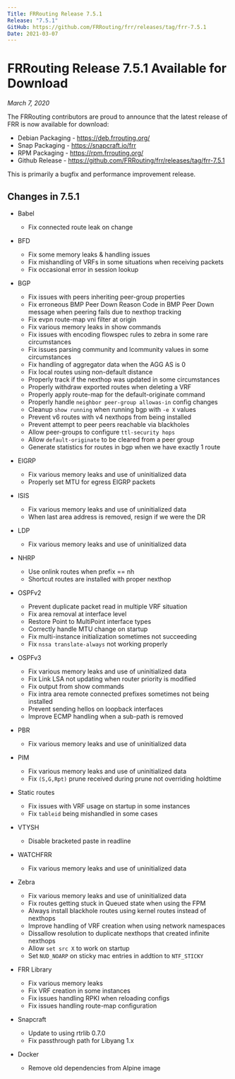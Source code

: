 ```yaml
---
Title: FRRouting Release 7.5.1
Release: "7.5.1"
GitHub: https://github.com/FRRouting/frr/releases/tag/frr-7.5.1
Date: 2021-03-07
---
```


FRRouting Release 7.5.1 Available for Download
==============================================

*March 7, 2020*

The FRRouting contributors are proud to announce that the latest release of FRR is now available for download:

* Debian Packaging  - https://deb.frrouting.org/
* Snap Packaging    - https://snapcraft.io/frr
* RPM Packaging     - https://rpm.frrouting.org/
* Github Release    - https://github.com/FRRouting/frr/releases/tag/frr-7.5.1

This is primarily a bugfix and performance improvement release.

Changes in 7.5.1
----------------

* Babel
  - Fix connected route leak on change

* BFD
  - Fix some memory leaks & handling issues
  - Fix mishandling of VRFs in some situations when receiving packets
  - Fix occasional error in session lookup

* BGP
  - Fix issues with peers inheriting peer-group properties
  - Fix erroneous BMP Peer Down Reason Code in BMP Peer Down message when
    peering fails due to nexthop tracking
  - Fix evpn route-map vni filter at origin
  - Fix various memory leaks in show commands
  - Fix issues with encoding flowspec rules to zebra in some rare circumstances
  - Fix issues parsing community and lcommunity values in some circumstances
  - Fix handling of aggregator data when the AGG AS is 0
  - Fix local routes using non-default distance
  - Properly track if the nexthop was updated in some circumstances
  - Properly withdraw exported routes when deleting a VRF
  - Properly apply route-map for the default-originate command
  - Properly handle `neighbor peer-group allowas-in` config changes
  - Cleanup `show running` when running bgp with `-e X` values
  - Prevent v6 routes with v4 nexthops from being installed
  - Prevent attempt to peer peers reachable via blackholes
  - Allow peer-groups to configure `ttl-security hops`
  - Allow `default-originate` to be cleared from a peer group
  - Generate statistics for routes in bgp when we have exactly 1 route

* EIGRP
  - Fix various memory leaks and use of uninitialized data
  - Properly set MTU for egress EIGRP packets

* ISIS
  - Fix various memory leaks and use of uninitialized data
  - When last area address is removed, resign if we were the DR

* LDP
  - Fix various memory leaks and use of uninitialized data

* NHRP
  - Use onlink routes when prefix == nh
  - Shortcut routes are installed with proper nexthop

* OSPFv2
  - Prevent duplicate packet read in multiple VRF situation
  - Fix area removal at interface level
  - Restore Point to MultiPoint interface types
  - Correctly handle MTU change on startup
  - Fix multi-instance initialization sometimes not succeeding
  - Fix `nssa translate-always` not working properly

* OSPFv3
  - Fix various memory leaks and use of uninitialized data
  - Fix Link LSA not updating when router priority is modified
  - Fix output from show commands
  - Fix intra area remote connected prefixes sometimes not being installed
  - Prevent sending hellos on loopback interfaces
  - Improve ECMP handling when a sub-path is removed

* PBR
  - Fix various memory leaks and use of uninitialized data

* PIM
  - Fix various memory leaks and use of uninitialized data
  - Fix `(S,G,Rpt)` prune received during prune not overriding holdtime

* Static routes
  - Fix issues with VRF usage on startup in some instances
  - Fix `tableid` being mishandled in some cases

* VTYSH
  - Disable bracketed paste in readline

* WATCHFRR
  - Fix various memory leaks and use of uninitialized data

* Zebra
  - Fix various memory leaks and use of uninitialized data
  - Fix routes getting stuck in Queued state when using the FPM
  - Always install blackhole routes using kernel routes instead of nexthops
  - Improve handling of VRF creation when using network namespaces
  - Dissallow resolution to duplicate nexthops that created infinite nexthops
  - Allow `set src X` to work on startup
  - Set `NUD_NOARP` on sticky mac entries in addtion to `NTF_STICKY`

* FRR Library
  - Fix various memory leaks
  - Fix VRF creation in some instances
  - Fix issues handling RPKI when reloading configs
  - Fix issues handling route-map configuration

* Snapcraft
  - Update to using rtrlib 0.7.0
  - Fix passthrough path for Libyang 1.x

* Docker
  - Remove old dependencies from Alpine image
